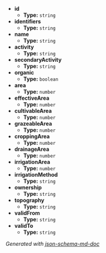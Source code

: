  - <b id="#/properties/id">id</b>
	 - **Type:** `string`
 - <b id="#/properties/identifiers">identifiers</b>
	 - **Type:** `string`
 - <b id="#/properties/name">name</b>
	 - **Type:** `string`
 - <b id="#/properties/activity">activity</b>
	 - **Type:** `string`
 - <b id="#/properties/secondaryActivity">secondaryActivity</b>
	 - **Type:** `string`
 - <b id="#/properties/organic">organic</b>
	 - **Type:** `boolean`
 - <b id="#/properties/area">area</b>
	 - **Type:** `number`
 - <b id="#/properties/effectiveArea">effectiveArea</b>
	 - **Type:** `number`
 - <b id="#/properties/cultivableArea">cultivableArea</b>
	 - **Type:** `number`
 - <b id="#/properties/grazeableArea">grazeableArea</b>
	 - **Type:** `number`
 - <b id="#/properties/croppingArea">croppingArea</b>
	 - **Type:** `number`
 - <b id="#/properties/drainageArea">drainageArea</b>
	 - **Type:** `number`
 - <b id="#/properties/irrigationArea">irrigationArea</b>
	 - **Type:** `number`
 - <b id="#/properties/irrigationMethod">irrigationMethod</b>
	 - **Type:** `string`
 - <b id="#/properties/ownership">ownership</b>
	 - **Type:** `string`
 - <b id="#/properties/topography">topography</b>
	 - **Type:** `string`
 - <b id="#/properties/validFrom">validFrom</b>
	 - **Type:** `string`
 - <b id="#/properties/validTo">validTo</b>
	 - **Type:** `string`

_Generated with [json-schema-md-doc](https://brianwendt.github.io/json-schema-md-doc/)_